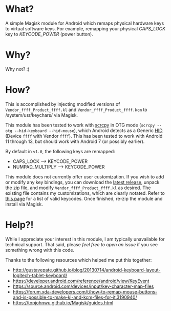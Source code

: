 # What?
A simple Magisk module for Android which remaps physical hardware keys to virtual software keys. For example, remapping your physical *CAPS_LOCK* key to *KEYCODE_POWER* (power button).

# Why?
Why not?  :)

# How?
This is accomplished by injecting modified versions of `Vendor_ffff_Product_ffff.kl` and `Vendor_ffff_Product_ffff.kcm` to /system/usr/keychars/ via Magisk.

This module has been tested to work with [scrcpy](https://github.com/Genymobile/scrcpy) in OTG mode (`scrcpy --otg --hid-keyboard --hid-mouse`), which Android detects as a Generic [HID](https://en.wikipedia.org/wiki/Human_interface_device) (Device `ffff` with Vendor `ffff`). This has been tested to work with Android 11 through 13, but should work with Android 7 (or possibly earlier).

By default in `v1.0`, the following keys are remapped:
* CAPS_LOCK --> KEYCODE_POWER
* NUMPAD_MULTIPLY --> KEYCODE_POWER

This module does not currently offer user customization. If you wish to add or modify any key bindings, you can download the [latest release](https://github.com/Jefferderp/Magisk-KeyboardRemaps/releases/latest), unpack the zip file, and modify `Vendor_ffff_Product_ffff.kl` as desired. The existing file contains my customizations, which are clearly notated. Refer to [this page](https://developer.android.com/reference/android/view/KeyEvent) for a list of valid keycodes. Once finished, re-zip the module and install via Magisk.

# Help?!
While I appreciate your interest in this module, I am typically unavailable for technical support. That said, please *feel free to open an issue* if you see something wrong with this code.

Thanks to the following resources which helped me put this together:
* http://gustavepate.github.io/blog/20130714/android-keyboard-layout-logitech-tablet-keyboard/
* https://developer.android.com/reference/android/view/KeyEvent
* https://source.android.com/devices/input/key-character-map-files
* https://forum.xda-developers.com/t/how-to-remap-mouse-buttons-and-is-possible-to-make-kl-and-kcm-files-for-it.3190940/
* https://topjohnwu.github.io/Magisk/guides.html
